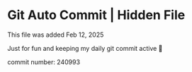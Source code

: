 # Git Auto Commit | Hidden File

This file was added Feb 12, 2025

Just for fun and keeping my daily git commit active 🤪

commit number: 240993

